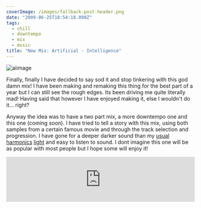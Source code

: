 ```yaml
---
coverImage: /images/fallback-post-header.png
date: "2009-06-25T18:54:18.000Z"
tags:
  - chill
  - downtempo
  - mix
  - music
title: "New Mix: Artificial - Intelligence"
---
```


![aiimage](/wp-content/uploads/2009/06/aiimage.gif "aiimage")

Finally, finally I have decided to say sod it and stop tinkering with this god damn mix! I have been making and remaking this thing for the best part of a year but I can still see the rough edges. Its been driving me quite literally mad! Having said that however I have enjoyed making it, else I wouldn't do it... right?

<!-- more -->

Anyway the idea was to have a two part mix, a more downtempo one and this one (coming soon). I have tried to tell a story with this mix, using both samples from a certain famous movie and through the track selection and progression. I have gone for a deeper darker sound than my [usual](https://www.mikecann.co.uk/?p=87) [harmonics](https://www.mikecann.co.uk/?p=113) [light](https://www.mikecann.co.uk/?p=210) and easy to listen to sound. I dont imagine this one will be as popular with most people but I hope some will enjoy it!

<iframe width="100%" height="120" src="https://www.mixcloud.com/widget/iframe/?hide_cover=1&light=1&feed=%2Fmikeysee%2Fintelligence%2F" frameborder="0" ></iframe>
